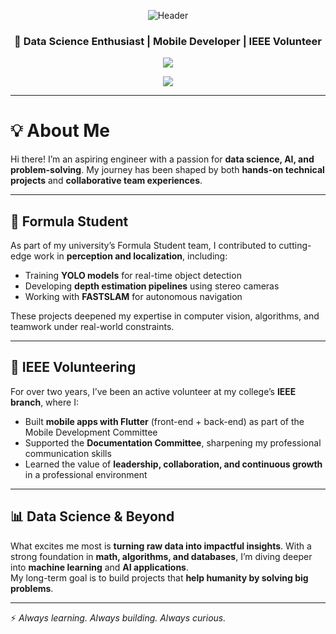 <!-- ===========================
     Abdelkader Mohamed — README
=========================== -->

<!-- Gradient Header -->
<p align="center">
  <img src="https://capsule-render.vercel.app/api?type=waving&color=0:007BFF,100:00CFFF&height=200&section=header&text=Abdelkader%20Mohamed&fontColor=ffffff&fontSize=50&animation=twinkling&fontAlignY=40" alt="Header"/>
</p>

<h3 align="center">🚀 Data Science Enthusiast | Mobile Developer | IEEE Volunteer</h3>

<p align="center">
  <a href="https://github.com/your-username">
    <img src="https://readme-typing-svg.herokuapp.com/?lines=Always%20Learning%20Always%20Building;Turning%20Data%20into%20Impact;IEEE%20Volunteer%20%7C%20Formula%20Student;Passionate%20about%20AI%20%26%20ML&font=Fira%20Code&center=true&color=00CFFF&pause=2000">
  </a>
</p>

<p align="center">
  <img src="https://komarev.com/ghpvc/?username=your-username&style=flat&color=007BFF"/> <!-- Profile Views -->
</p>

---
# 💡 About Me

Hi there! I’m an aspiring engineer with a passion for **data science, AI, and problem-solving**. My journey has been shaped by both **hands-on technical projects** and **collaborative team experiences**.  

---

## 🚀 Formula Student  
As part of my university’s Formula Student team, I contributed to cutting-edge work in **perception and localization**, including:  
- Training **YOLO models** for real-time object detection  
- Developing **depth estimation pipelines** using stereo cameras  
- Working with **FASTSLAM** for autonomous navigation  

These projects deepened my expertise in computer vision, algorithms, and teamwork under real-world constraints.  

---

## 🤝 IEEE Volunteering  
For over two years, I’ve been an active volunteer at my college’s **IEEE branch**, where I:  
- Built **mobile apps with Flutter** (front-end + back-end) as part of the Mobile Development Committee  
- Supported the **Documentation Committee**, sharpening my professional communication skills  
- Learned the value of **leadership, collaboration, and continuous growth** in a professional environment  

---

## 📊 Data Science & Beyond  
What excites me most is **turning raw data into impactful insights**. With a strong foundation in **math, algorithms, and databases**, I’m diving deeper into **machine learning** and **AI applications**.  
My long-term goal is to build projects that **help humanity by solving big problems**.  

---

⚡ *Always learning. Always building. Always curious.*

